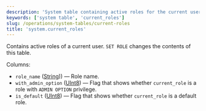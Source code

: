 ```yaml
---
description: 'System table containing active roles for the current user.'
keywords: ['system table', 'current_roles']
slug: /operations/system-tables/current-roles
title: 'system.current_roles'
---
```


Contains active roles of a current user. `SET ROLE` changes the contents of this table.

Columns:

- `role_name` ([String](../../sql-reference/data-types/string.md))) — Role name.
- `with_admin_option` ([UInt8](/sql-reference/data-types/int-uint#integer-ranges)) — Flag that shows whether `current_role` is a role with `ADMIN OPTION` privilege.
- `is_default` ([UInt8](/sql-reference/data-types/int-uint#integer-ranges)) — Flag that shows whether `current_role` is a default role.
